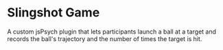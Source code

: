 # Slingshot Game

A custom jsPsych plugin that lets participants launch a ball at a target and records the ball's trajectory and the number of times the target is hit.
